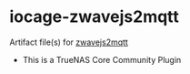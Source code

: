 # iocage-zwavejs2mqtt

Artifact file(s) for [zwavejs2mqtt][1]

- This is a TrueNAS Core Community Plugin

[1]: https://zwave-js.github.io/zwavejs2mqtt/
